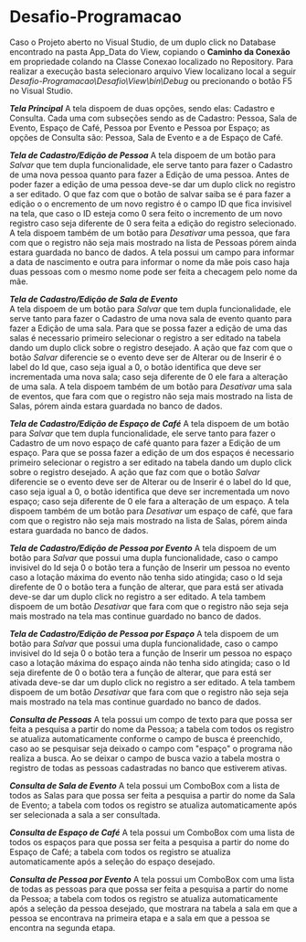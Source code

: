 # Desafio-Programacao

Caso o Projeto aberto no Visual Studio, de um duplo click no Database encontrado na pasta App_Data do View, copiando o **Caminho da Conexão**
em propriedade colando na Classe Conexao localizado no Repository.
Para realizar a execução basta selecionaro arquivo View localizano local a seguir *Desafio-Programacao\Desafio\View\bin\Debug* ou precionando 
o botão F5 no Visual Studio.

***Tela Principal***
   A tela dispoem de duas opções, sendo elas: Cadastro e Consulta. Cada uma com subseções sendo as de Cadastro: Pessoa, Sala de Evento, Espaço
de Café, Pessoa por Evento e Pessoa por Espaço; as opções de Consulta são: Pessoa, Sala de Evento e a de Espaço de Café.

***Tela de Cadastro/Edição de Pessoa***
   A tela dispoem de um botão para *Salvar* que tem dupla funcionalidade, ele serve tanto para fazer o Cadastro de uma nova pessoa quanto para fazer a 
Edição de uma pessoa. Antes de poder fazer a edição de uma pessoa deve-se dar um duplo click no registro a ser editado. O que faz com que o botão de 
salvar saiba se é para fazer a edição o o encremento de um novo registro é o campo ID que fica invisivel na tela, que caso o ID esteja como 0 sera feito 
o incremento de um novo registro caso seja diferente de 0 sera feita a edição do registro selecionado. A tela dispoem também de um botão para *Desativar* 
uma pessoa, que fara com que o registro não seja mais mostrado na lista de Pessoas pórem ainda estara guardada no banco de dados.
A tela possui um campo para informar a data de nascimento e outra para informar o nome da mãe pois caso haja duas pessoas com o mesmo nome pode ser feita
a checagem pelo nome da mãe.

***Tela de Cadastro/Edição de Sala de Evento***   
   A tela dispoem de um botão para *Salvar* que tem dupla funcionalidade, ele serve tanto para fazer o Cadastro de uma nova sala de evento quanto para 
fazer a Edição de uma sala. Para que se possa fazer a edição de uma das salas é necessario primeiro selecionar o registro a ser editado na tabela dando 
um duplo click sobre o registro desejado. A ação que faz com que o botão *Salvar* diferencie se o evento deve ser de Alterar ou de Inserir é o label do 
Id que, caso seja igual a 0, o botão identifica que deve ser incrementada uma nova sala; caso seja diferente de 0 ele fara a alteração de uma sala.
A tela dispoem também de um botão para *Desativar* uma sala de eventos, que fara com que o registro não seja mais mostrado na lista de Salas, pórem ainda 
estara guardada no banco de dados.

***Tela de Cadastro/Edição de Espaço de Café***
   A tela dispoem de um botão para *Salvar* que tem dupla funcionalidade, ele serve tanto para fazer o Cadastro de um novo espaço de café quanto para 
fazer a Edição de um espaço. Para que se possa fazer a edição de um dos espaços é necessario primeiro selecionar o registro a ser editado na tabela dando 
um duplo click sobre o registro desejado. A ação que faz com que o botão *Salvar* diferencie se o evento deve ser de Alterar ou de Inserir é o label do 
Id que, caso seja igual a 0, o botão identifica que deve ser incrementada um novo espaço; caso seja diferente de 0 ele fara a alteração de um espaço.
A tela dispoem também de um botão para *Desativar* um espaço de café, que fara com que o registro não seja mais mostrado na lista de Salas, pórem ainda 
estara guardada no banco de dados.

***Tela de Cadastro/Edição de Pessoa por Evento***
   A tela dispoem de um botão para *Salvar* que possui uma dupla funcionalidade, caso o campo invisivel do Id seja 0 o botão tera a função de Inserir um pessoa 
no evento caso a lotação máxima do evento não tenha sido atingida; caso o Id seja direfente de 0 o botão tera a função de alterar, que para está ser ativada deve-se 
dar um duplo click no registro a ser editado. A tela tambem dispoem de um botão *Desativar* que fara com que o registro não seja seja mais mostrado na tela 
mas continue guardado no banco de dados. 

***Tela de Cadastro/Edição de Pessoa por Espaço***
   A tela dispoem de um botão para *Salvar* que possui uma dupla funcionalidade, caso o campo invisivel do Id seja 0 o botão tera a função de Inserir um pessoa 
no espaço caso a lotação máxima do espaço ainda não tenha sido atingida; caso o Id seja direfente de 0 o botão tera a função de alterar, que para está ser 
ativada deve-se dar um duplo click no registro a ser editado. A tela tambem dispoem de um botão *Desativar* que fara com que o registro não seja seja mais 
mostrado na tela mas continue guardado no banco de dados. 

***Consulta de Pessoas***
   A tela possui um compo de texto para que possa ser feita a pesquisa a partir do nome da Pessoa; a tabela com todos os registro se atualiza automaticamente
conforme o campo de busca é preenchido, caso ao se pesquisar seja deixado o campo com "espaço" o programa não realiza a busca. Ao se deixar o campo de busca vazio 
a tabela mostra o registro de todas as pessoas cadastradas no banco que estiverem ativas.

***Consulta de Sala de Evento***
   A tela possui um ComboBox com a lista de todos as Salas para que possa ser feita a pesquisa a partir do nome da Sala de Evento; a tabela com todos os registro 
se atualiza automaticamente após ser selecionada a sala a ser consultada.

***Consulta de Espaço de Café***
   A tela possui um ComboBox com uma lista de todos os espaços para que possa ser feita a pesquisa a partir do nome do Espaço de Café; a tabela com todos os 
registro se atualiza automaticamente após a seleção do espaço desejado.

***Consulta de Pessoa por Evento***
   A tela possui um ComboBox com uma lista de todas as pessoas para que possa ser feita a pesquisa a partir do nome da Pessoa; a tabela com todos os 
registro se atualiza automaticamente após a seleção da pessoa desejado, que mostrara na tabela a sala em que a pessoa se encontrava na primeira etapa e a sala em 
que a pessoa se encontra na segunda etapa.
